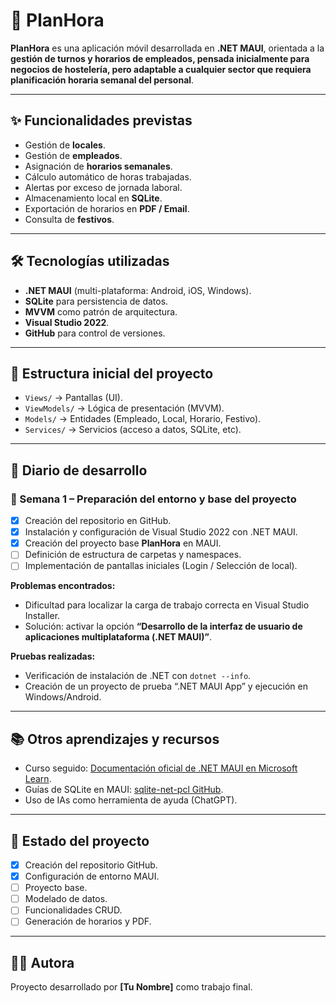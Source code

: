 # 📅 PlanHora

**PlanHora** es una aplicación móvil desarrollada en **.NET MAUI**, orientada a la **gestión de turnos y horarios de empleados, pensada inicialmente para negocios de hostelería, pero adaptable a cualquier sector que requiera planificación horaria semanal del personal**.  

---

## ✨ Funcionalidades previstas

- Gestión de **locales**.  
- Gestión de **empleados**.  
- Asignación de **horarios semanales**.  
- Cálculo automático de horas trabajadas.  
- Alertas por exceso de jornada laboral.  
- Almacenamiento local en **SQLite**.  
- Exportación de horarios en **PDF / Email**.  
- Consulta de **festivos**.  

---

## 🛠️ Tecnologías utilizadas

- **.NET MAUI** (multi-plataforma: Android, iOS, Windows).  
- **SQLite** para persistencia de datos.  
- **MVVM** como patrón de arquitectura.  
- **Visual Studio 2022**.  
- **GitHub** para control de versiones.  

---

## 📂 Estructura inicial del proyecto

- `Views/` → Pantallas (UI).  
- `ViewModels/` → Lógica de presentación (MVVM).  
- `Models/` → Entidades (Empleado, Local, Horario, Festivo).  
- `Services/` → Servicios (acceso a datos, SQLite, etc).  

---

## 📌 Diario de desarrollo

### 🔹 Semana 1 – Preparación del entorno y base del proyecto
- [x] Creación del repositorio en GitHub.  
- [x] Instalación y configuración de Visual Studio 2022 con .NET MAUI.  
- [x] Creación del proyecto base **PlanHora** en MAUI.  
- [ ] Definición de estructura de carpetas y namespaces.  
- [ ] Implementación de pantallas iniciales (Login / Selección de local).  

**Problemas encontrados:**  
- Dificultad para localizar la carga de trabajo correcta en Visual Studio Installer.  
- Solución: activar la opción **“Desarrollo de la interfaz de usuario de aplicaciones multiplataforma (.NET MAUI)”**.  

**Pruebas realizadas:**  
- Verificación de instalación de .NET con `dotnet --info`.  
- Creación de un proyecto de prueba “.NET MAUI App” y ejecución en Windows/Android.  

---

## 📚 Otros aprendizajes y recursos

- Curso seguido: [Documentación oficial de .NET MAUI en Microsoft Learn](https://learn.microsoft.com/es-es/dotnet/maui/).  
- Guías de SQLite en MAUI: [sqlite-net-pcl GitHub](https://github.com/praeclarum/sqlite-net). 
- Uso de IAs como herramienta de ayuda (ChatGPT).
---

## 🚀 Estado del proyecto

- [x] Creación del repositorio GitHub.  
- [x] Configuración de entorno MAUI.  
- [ ] Proyecto base.  
- [ ] Modelado de datos.  
- [ ] Funcionalidades CRUD.  
- [ ] Generación de horarios y PDF.  

---

## 👩‍💻 Autora

Proyecto desarrollado por **[Tu Nombre]** como trabajo final.  
